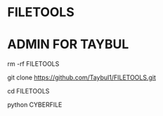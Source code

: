 # FILETOOLS
# ADMIN FOR TAYBUL
rm -rf FILETOOLS 

git clone https://github.com/Taybul1/FILETOOLS.git 

cd FILETOOLS

python CYBERFILE
